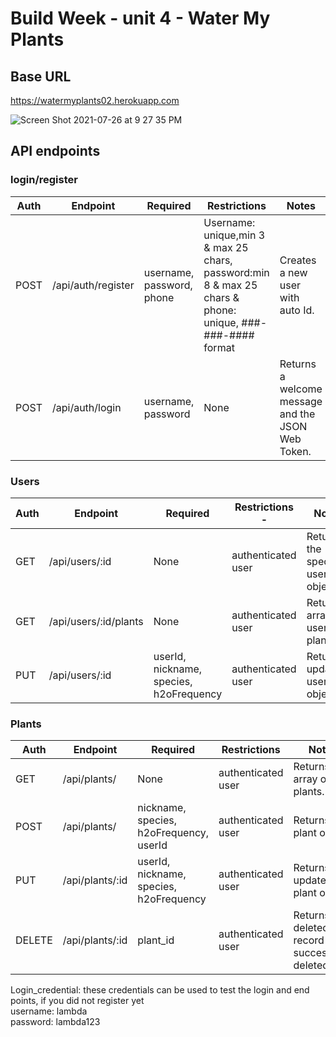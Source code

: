 

#  Build Week - unit 4 - Water My Plants

## Base URL
https://watermyplants02.herokuapp.com

![Screen Shot 2021-07-26 at 9 27 35 PM](https://user-images.githubusercontent.com/55516943/127095511-2ae5a9b9-fbce-4c08-9f71-efc6d9ee797f.png)

## API endpoints

### login/register

| Auth | Endpoint           | Required                  | Restrictions | Notes                                             |
| -----| ------------------ | --------------------------| -------------| ------------------------------------------------- |
| POST | /api/auth/register | username, password, phone | Username: unique,min 3 & max 25 chars, password:min 8 & max 25 chars & phone: unique, ###-###-#### format| Creates a new user with auto Id.|
| POST | /api/auth/login    | username, password        | None         | Returns a welcome message and the JSON Web Token. |


### Users

| Auth | Endpoint              | Required            | Restrictions      -| Notes                                    |
| -----| --------------------- | --------------------| -------------------|------------------------------------------|
| GET  | /api/users/:id        | None                | authenticated user | Returns the specified user object.        |
| GET  | /api/users/:id/plants | None                | authenticated user | Returns array of users plants.           |
| PUT  | /api/users/:id        | userId, nickname, species, h2oFrequency  | authenticated user |  Returns updated user object.|


### Plants

| Auth   | Endpoint        | Required            | Restrictions          | Notes                                       |
| -------| --------------- | --------------------| ----------------------| ------------------------------------------- |
| GET    | /api/plants/    | None                | authenticated user    |  Returns array of All plants.               |
| POST   | /api/plants/    | nickname, species, h2oFrequency, userId | authenticated user        | Returns new plant object. |
| PUT    | /api/plants/:id | userId, nickname, species, h2oFrequency | authenticated user        | Returns updated plant object.  |
| DELETE | /api/plants/:id | plant_id            | authenticated user | Returns deleted record if successfully deleted. |



Login_credential: these credentials can be used to test the login and end points, if you did not register yet                                                      
username: lambda                                                                                                                                                  
password: lambda123

